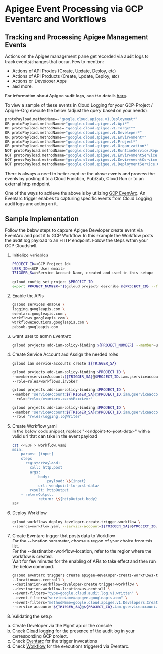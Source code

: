 # Apigee Event Processing via GCP Eventarc and Workflows

## Tracking and Processing Apigee Management Events 

Actions on the Apigee management plane get recorded via audit logs to track events/changes that occur. Few to mention:

* Actions of API Proxies (Create, Update, Deploy, etc)
* Actions of API Products (Create, Update, Deploy, etc)
* Actions on Developer Apps
* and more.

For information about Apigee audit logs, see the details [here](https://cloud.google.com/apigee/docs/api-platform/debug/audit-logging#overview). 

To view a sample of these events in Cloud Logging for your GCP-Project / Apigee-Org execute the below (adjust the query based on your needs):

```bash
protoPayload.methodName=~"google.cloud.apigee.v1.Deployment*"
OR protoPayload.methodName=~"google.cloud.apigee.v1.Api*"
OR protoPayload.methodName=~"google.cloud.apigee.v1.Target*"
OR protoPayload.methodName=~"google.cloud.apigee.v1.Developer*"
OR protoPayload.methodName=~"google.cloud.apigee.v1.Environment*"
OR protoPayload.methodName=~"google.cloud.apigee.v1.Project*"
OR protoPayload.methodName=~"google.cloud.apigee.v1.Organization*"
NOT protoPayload.methodName="google.cloud.apigee.v1.RuntimeService.ReportInstanceStatus"
NOT protoPayload.methodName="google.cloud.apigee.v1.EnvironmentService.Subscribe"
NOT protoPayload.methodName="google.cloud.apigee.v1.EnvironmentService.Unsubscribe"
NOT protoPayload.methodName="google.cloud.apigee.v1.DeploymentService.GenerateDeployChangeReport"
```

There is always a need to better capture the above events and process the events by posting it to a Cloud Function, Pub/Sub, Cloud Run or to an external http endpoint.

One of the ways to achieve the above is by utilizing [GCP EventArc](https://cloud.google.com/eventarc/docs/overview). An Eventarc trigger enables to capturing specific events from Cloud Logging audit logs and acting on it.  

## Sample Implementation

Follow the below steps to capture Apigee Developer create event via EventArc and post it to GCP Workflow. In this example the Workflow posts the audit log payload to an HTTP endpoint. Follow the steps within your GCP Cloudshell.

1. Initialize variables
    ```bash
    PROJECT_ID=<GCP Project Id>
    USER_ID=<GCP User email>
    TRIGGER_SA=<Service Account Name, created and used in this setup>

    gcloud config set project $PROJECT_ID
    export PROJECT_NUMBER="$(gcloud projects describe ${PROJECT_ID} --format='get(projectNumber)')"
    ```

1. Enable the APIs
    ```bash
    gcloud services enable \
    logging.googleapis.com \
    eventarc.googleapis.com \
    workflows.googleapis.com \
    workflowexecutions.googleapis.com \
    pubsub.googleapis.com
    ```

1. Grant user to admin EventArc
    ```bash
    gcloud projects add-iam-policy-binding ${PROJECT_NUMBER} --member=user:$USER_ID --role=roles/eventarc.admin
    ```

1. Create Service Account and Assign the needed roles
    ```bash
    gcloud iam service-accounts create ${TRIGGER_SA}

    gcloud projects add-iam-policy-binding $PROJECT_ID \
    --member=serviceAccount:${TRIGGER_SA}@$PROJECT_ID.iam.gserviceaccount.com \
    --role=roles/workflows.invoker

    gcloud projects add-iam-policy-binding $PROJECT_ID \
    --member "serviceAccount:${TRIGGER_SA}@$PROJECT_ID.iam.gserviceaccount.com" \
    --role="roles/eventarc.eventReceiver"

    gcloud projects add-iam-policy-binding $PROJECT_ID \
    --member "serviceAccount:${TRIGGER_SA}@$PROJECT_ID.iam.gserviceaccount.com" \
    --role "roles/logging.logWriter"
    ```

1. Create Workflow yaml<br/>
   In the below code snippet, replace "\<endpoint-to-post-data\>" with a valid url that can take in the event payload

    ```bash
    cat <<EOF > workflow.yaml
    main:
        params: [input]
        steps:
        - registerPayload:
            call: http.post
            args:
                body:
                    payload: \${input}
                url: <endpoint-to-post-data>
            result: httpOutput
        - returnOutput:
                return: \${httpOutput.body}
    EOF
    ```

1. Deploy Workflow
    ```bash
    gcloud workflows deploy developer-create-trigger-workflow \
    --source=workflow.yaml --service-account=${TRIGGER_SA}@$PROJECT_ID.iam.gserviceaccount.com
    ```

1. Create Eventarc trigger that posts data to Workflow<br/>
   For the --location parameter, choose a region of your choice from this [list](https://cloud.google.com/eventarc/docs/locations).<br/>
   For the --destination-workflow-location, refer to the region where the workflow is created.<br/>
   Wait for few minutes for the enabling of APIs to take effect and then run the below command.
   
    ```bash
    gcloud eventarc triggers create apigee-developer-create-workflows-trigger \
    --location=us-central1 \
    --destination-workflow=developer-create-trigger-workflow \
    --destination-workflow-location=us-central1 \
    --event-filters="type=google.cloud.audit.log.v1.written" \
    --event-filters="serviceName=apigee.googleapis.com" \
    --event-filters="methodName=google.cloud.apigee.v1.Developers.CreateDeveloper" \
    --service-account="${TRIGGER_SA}@${PROJECT_ID}.iam.gserviceaccount.com"
    ```

1. Validating the setup
  <ol type="a">
    <li>Create Developer via the Mgmt api or the console</li>
    <li>Check <a href="https://console.cloud.google.com/logs/query;query=protoPayload.@type%3D%22type.googleapis.com%2Fgoogle.cloud.audit.AuditLog%22%0AprotoPayload.methodName%3D%22google.cloud.apigee.v1.Developers.CreateDeveloper%22%0AprotoPayload.serviceName%3D%22apigee.googleapis.com%22;">Cloud logging</a> for the presence of the audit log in your corresponding GCP project.</li>
    <li>Check <a href="https://console.cloud.google.com/eventarc/triggers/us-central1/apigee-developer-create-workflows-trigger">Eventarc</a> for the trigger invocations</li>
    <li>Check <a href="https://console.cloud.google.com/workflows/workflow/us-central1/developer-create-trigger-workflow/executions">Workflow</a> for the executions triggered via Eventarc.</li>
  </ol>
